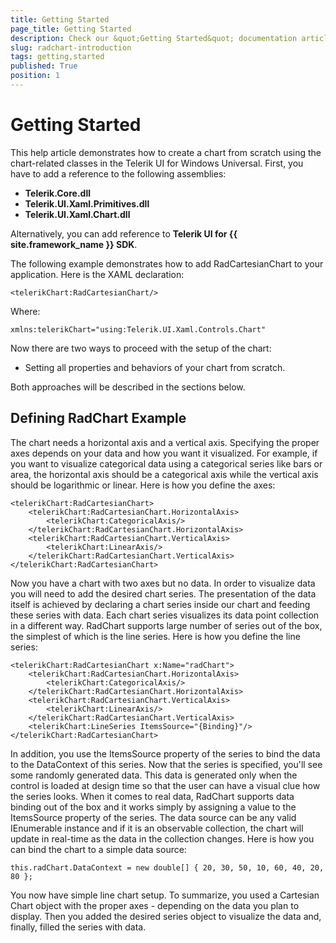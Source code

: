 ```yaml
---
title: Getting Started
page_title: Getting Started
description: Check our &quot;Getting Started&quot; documentation article for RadChart for UWP control.
slug: radchart-introduction
tags: getting,started
published: True
position: 1
---
```


# Getting Started

This help article demonstrates how to create a chart from scratch using the chart-related classes in the Telerik UI for Windows Universal. First, you have to add a reference to the following assemblies:

* **Telerik.Core.dll**
* **Telerik.UI.Xaml.Primitives.dll**
* **Telerik.UI.Xaml.Chart.dll**

Alternatively, you can add reference to **Telerik UI for {{ site.framework_name }} SDK**.

The following example demonstrates how to add RadCartesianChart to your application. Here is the XAML declaration: 

	<telerikChart:RadCartesianChart/>

Where:

	xmlns:telerikChart="using:Telerik.UI.Xaml.Controls.Chart"

Now there are two ways to proceed with the setup of the chart:

* Setting all properties and behaviors of your chart from scratch.

<!---
* With Galleries - you can choose the basic look of your chart from the gallery database and the XAML code will be automatially generated for you. Then you can edit it to customize the chart.
-->

Both approaches will be described in the sections below.

## Defining RadChart Example

The chart needs a horizontal axis and a vertical axis. Specifying the proper axes depends on your data and how you want it visualized. For example, if you want to visualize categorical data using a categorical series like bars or area, the horizontal axis should be a categorical axis while the vertical axis should be logarithmic or linear. Here is how you define the axes: 

	<telerikChart:RadCartesianChart>
	    <telerikChart:RadCartesianChart.HorizontalAxis>
	        <telerikChart:CategoricalAxis/>
	    </telerikChart:RadCartesianChart.HorizontalAxis>
	    <telerikChart:RadCartesianChart.VerticalAxis>
	        <telerikChart:LinearAxis/>
	    </telerikChart:RadCartesianChart.VerticalAxis>
	</telerikChart:RadCartesianChart>

Now you have a chart with two axes but no data. In order to visualize data you will need to add the desired chart series. The presentation of the data itself is achieved by declaring a chart series inside our chart and feeding these series with data. Each chart series visualizes its data point collection in a different way. RadChart supports large number of series out of the box, the simplest of which is the line series. Here is how you define the line series:

	<telerikChart:RadCartesianChart x:Name="radChart">
	    <telerikChart:RadCartesianChart.HorizontalAxis>
	        <telerikChart:CategoricalAxis/>
	    </telerikChart:RadCartesianChart.HorizontalAxis>
	    <telerikChart:RadCartesianChart.VerticalAxis>
	        <telerikChart:LinearAxis/>
	    </telerikChart:RadCartesianChart.VerticalAxis>
	    <telerikChart:LineSeries ItemsSource="{Binding}"/>
	</telerikChart:RadCartesianChart>

In addition, you use the ItemsSource property of the series to bind the data to the DataContext of this series. Now that the series is specified, you'll see some randomly generated data. This data is generated only when the control is loaded at design time so that the user can have a visual clue how the series looks. When it comes to real data, RadChart supports data binding out of the box and it works simply by assigning a value to the ItemsSource property of the series. The data source can be any valid IEnumerable instance and if it is an observable collection, the chart will update in real-time as the data in the collection changes. Here is how you can bind the chart to a simple data source: 

	this.radChart.DataContext = new double[] { 20, 30, 50, 10, 60, 40, 20, 80 };

You now have simple line chart setup. To summarize, you used a Cartesian Chart object with the proper axes - depending on the data you plan to display. Then you added the desired series object to visualize the data and, finally, filled the series with data.
<!---
## Working with Galleries

The Galleries provide very convenient way to generate charts in just a few seconds. They contain sample XAML definitions for all basic scenarios for all chart types. You just have to choose a chart from the samples and its XAML definition will be auto-generated in your code. When you have the base of the chart, you can easily change it's properties to fit in your model.

Here is a demo explaining how to work with Galleries. 

After you have defined a chart in XAML, you can go to the Designer and select it - a button will appear in the top right corner. If you click on the button a menu with all chart types will appear: 

![Gallery 1](images/getting-started/Gallery1.png)

Each chart type contains several variations covering the most common scenarios. Now you can expand each chart type to see all available setups for this type.

>When you select the desired chart, you will be asked if you wish to replace ALL existing XAML code in your current chart with the one defined in the gallery sample.

![Gallery 2](images/getting-started/Gallery2.png)

Let's select the second sample from the Area Charts. If you click on the continue button this code will be auto-generated in XAML: 

	<telerikChart:RadCartesianChart PaletteName="DefaultDark">
	    <telerikChart:RadCartesianChart.Grid>
	        <telerikChart:CartesianChartGrid MajorLinesVisibility="Y"/>
	    </telerikChart:RadCartesianChart.Grid>
	    <telerikChart:RadCartesianChart.VerticalAxis>
	        <telerikChart:LinearAxis/>
	    </telerikChart:RadCartesianChart.VerticalAxis>
	    <telerikChart:RadCartesianChart.HorizontalAxis>
	        <telerikChart:CategoricalAxis/>
	    </telerikChart:RadCartesianChart.HorizontalAxis>
	    <telerikChart:AreaSeries CombineMode="Stack">
	        <telerikCharting:CategoricalDataPoint Value="1.0"/>
	        <telerikCharting:CategoricalDataPoint Value="1.9"/>
	        <telerikCharting:CategoricalDataPoint Value="1.9"/>
	        <telerikCharting:CategoricalDataPoint Value="2.3"/>
	        <telerikCharting:CategoricalDataPoint Value="2.1"/>
	    </telerikChart:AreaSeries>
	    <telerikChart:AreaSeries CombineMode="Stack">
	        <telerikCharting:CategoricalDataPoint Value="1.0"/>
	        <telerikCharting:CategoricalDataPoint Value="1.0"/>
	        <telerikCharting:CategoricalDataPoint Value="1.0"/>
	        <telerikCharting:CategoricalDataPoint Value="1.0"/>
	        <telerikCharting:CategoricalDataPoint Value="1.0"/>
	    </telerikChart:AreaSeries>
	</telerikChart:RadCartesianChart>

Where:

	xmlns:telerikCharting="using:Telerik.Universal.Charting"

And this is the result of the auto-generated code:

![Gallery 3](images/getting-started/Gallery3.png)

Now you are free to edit!
-->
